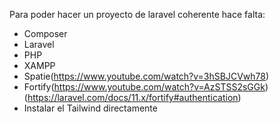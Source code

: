 Para poder hacer un proyecto de laravel coherente hace falta:
- Composer
- Laravel
- PHP
- XAMPP
- Spatie(https://www.youtube.com/watch?v=3hSBJCVwh78)
- Fortify(https://www.youtube.com/watch?v=AzSTSS2sGGk)(https://laravel.com/docs/11.x/fortify#authentication)
- Instalar el Tailwind directamente